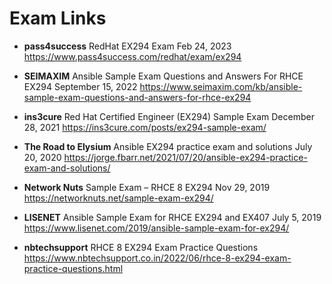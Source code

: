 # Exam Links

- **pass4success** RedHat EX294 Exam
  Feb 24, 2023
  https://www.pass4success.com/redhat/exam/ex294

- **SEIMAXIM** Ansible Sample Exam Questions and Answers For RHCE EX294
  September 15, 2022
  https://www.seimaxim.com/kb/ansible-sample-exam-questions-and-answers-for-rhce-ex294

- **ins3cure** Red Hat Certified Engineer (EX294) Sample Exam
  December 28, 2021
  https://ins3cure.com/posts/ex294-sample-exam/

- **The Road to Elysium** Ansible EX294 practice exam and solutions
  July 20, 2020
  https://jorge.fbarr.net/2021/07/20/ansible-ex294-practice-exam-and-solutions/

- **Network Nuts** Sample Exam – RHCE 8 EX294
  Nov 29, 2019
  https://networknuts.net/sample-exam-ex294/

- **LISENET** Ansible Sample Exam for RHCE EX294 and EX407
  July 5, 2019
  https://www.lisenet.com/2019/ansible-sample-exam-for-ex294/

- **nbtechsupport** RHCE 8 EX294 Exam Practice Questions
  https://www.nbtechsupport.co.in/2022/06/rhce-8-ex294-exam-practice-questions.html
